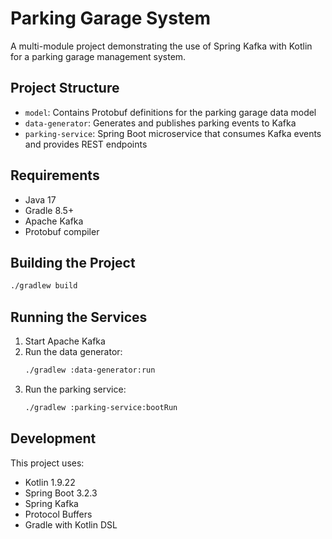 # Parking Garage System

A multi-module project demonstrating the use of Spring Kafka with Kotlin for a parking garage management system.

## Project Structure

- `model`: Contains Protobuf definitions for the parking garage data model
- `data-generator`: Generates and publishes parking events to Kafka
- `parking-service`: Spring Boot microservice that consumes Kafka events and provides REST endpoints

## Requirements

- Java 17
- Gradle 8.5+
- Apache Kafka
- Protobuf compiler

## Building the Project

```bash
./gradlew build
```

## Running the Services

1. Start Apache Kafka
2. Run the data generator:
   ```bash
   ./gradlew :data-generator:run
   ```
3. Run the parking service:
   ```bash
   ./gradlew :parking-service:bootRun
   ```

## Development

This project uses:
- Kotlin 1.9.22
- Spring Boot 3.2.3
- Spring Kafka
- Protocol Buffers
- Gradle with Kotlin DSL

